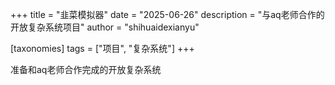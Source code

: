 +++
title = "韭菜模拟器"
date = "2025-06-26"
description = "与aq老师合作的开放复杂系统项目"
author = "shihuaidexianyu"

[taxonomies]
tags = ["项目", "复杂系统"]
+++

准备和aq老师合作完成的开放复杂系统